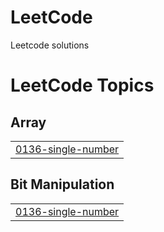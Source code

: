 # LeetCode
Leetcode solutions

<!---LeetCode Topics Start-->
# LeetCode Topics
## Array
|  |
| ------- |
| [0136-single-number](https://github.com/shruticode81/LeetCode/tree/master/0136-single-number) |
## Bit Manipulation
|  |
| ------- |
| [0136-single-number](https://github.com/shruticode81/LeetCode/tree/master/0136-single-number) |
<!---LeetCode Topics End-->